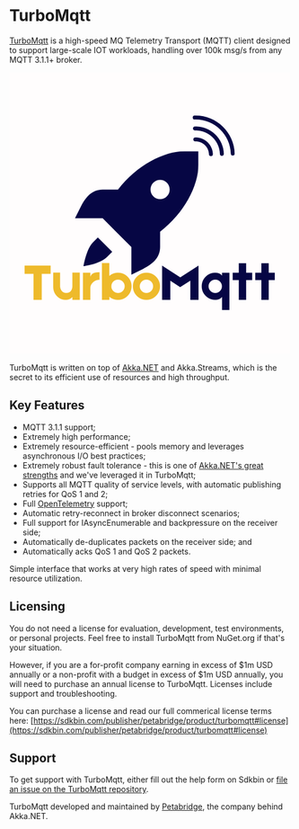# TurboMqtt

[TurboMqtt](https://github.com/petabridge/TurboMqtt) is a high-speed MQ Telemetry Transport (MQTT) client designed to support large-scale IOT workloads, handling over 100k msg/s from any MQTT 3.1.1+ broker.

![TurboMqtt logo](https://github.com/petabridge/TurboMqtt/blob/dev/docs/logo.png)

TurboMqtt is written on top of [Akka.NET](https://getakka.net/) and Akka.Streams, which is the secret to its efficient use of resources and high throughput.

## Key Features

* MQTT 3.1.1 support;
* Extremely high performance;
* Extremely resource-efficient - pools memory and leverages asynchronous I/O best practices;
* Extremely robust fault tolerance - this is one of [Akka.NET's great strengths](https://petabridge.com/blog/akkadotnet-actors-restart/) and we've leveraged it in TurboMqtt;
* Supports all MQTT quality of service levels, with automatic publishing retries for QoS 1 and 2;
* Full [OpenTelemetry](https://opentelemetry.io/https://opentelemetry.io/) support;
* Automatic retry-reconnect in broker disconnect scenarios;
* Full support for IAsyncEnumerable and backpressure on the receiver side;
* Automatically de-duplicates packets on the receiver side; and
* Automatically acks QoS 1 and QoS 2 packets.

Simple interface that works at very high rates of speed with minimal resource utilization.

## Licensing

You do not need a license for evaluation, development, test environments, or personal projects. Feel free to install TurboMqtt from NuGet.org if that's your situation.

However, if you are a for-profit company earning in excess of $1m USD annually or a non-profit with a budget in excess of $1m USD annually, you will need to purchase an annual license to TurboMqtt. Licenses include support and troubleshooting.

You can purchase a license and read our full commerical license terms here: [https://sdkbin.com/publisher/petabridge/product/turbomqtt#license](https://sdkbin.com/publisher/petabridge/product/turbomqtt#license)

## Support

To get support with TurboMqtt, either fill out the help form on Sdkbin or [file an issue on the TurboMqtt repository](https://github.com/petabridge/TurboMqtt/issues).

TurboMqtt developed and maintained by [Petabridge](https://petabridge.com/), the company behind Akka.NET.
